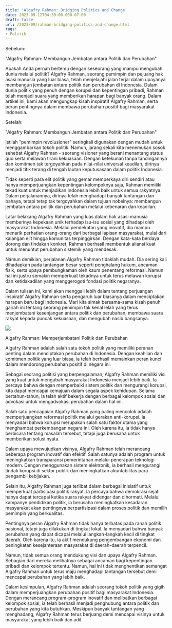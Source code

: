 ```yaml
---
title: 'Algafry Rahman: Bridging Politics and Change'
date: 2023-09-12T04:30:00.000-07:00
draft: false
url: /2023/09/rahman-bridging-politics-and-change.html
tags: 
- Politik
---
```


  

Sebelum:

  

"Algafry Rahman: Membangun Jembatan antara Politik dan Perubahan"

  

Apakah Anda pernah bertemu dengan seseorang yang mampu mengubah dunia melalui politik? Algafry Rahman, seorang pemimpin dan pejuang hak asasi manusia yang luar biasa, telah menjelajahi jalan terjal dalam upayanya membangun jembatan antara politik dan perubahan di Indonesia. Dalam dunia politik yang penuh dengan korupsi dan kepentingan pribadi, Rahman telah menjadi suara yang memberikan harapan bagi banyak orang. Dalam artikel ini, kami akan mengungkap kisah inspiratif Algafry Rahman, serta peran pentingnya dalam membawa perubahan positif bagi masyarakat Indonesia.

  

Setelah:

  

"Algafry Rahman: Membangun Jembatan antara Politik dan Perubahan"

  

Istilah "pemimpin revolusioner" seringkali digunakan dengan mudah untuk menggambarkan tokoh politik. Namun, jarang sekali kita menemukan sosok sehebat Algafry Rahman - seorang visioner yang berani menantang status quo serta melawan tirani kekuasaan. Dengan ketekunan tanpa tandingannya dan komitmen tak tergoyahkan pada nilai-nilai universal keadilan, dirinya menjadi titik terang di tengah lautan keputusasaan dalam politik Indonesia.

  

Tidak seperti para elit politik yang gemar memperkaya diri sendiri atau hanya memperjuangkan kepentingan kelompoknya saja, Rahman memiliki tekad kuat untuk menjadikan Indonesia lebih baik untuk semua rakyatnya. Dalam perjalanannya, dirinya telah menghadapi banyak tantangan dan bahaya, tetapi tetap tak tergoyahkan dalam tujuan nobelnya: membangun jembatan antara politik dan perubahan melalui kebenaran dan keadilan.

  

Latar belakang Algafry Rahman yang luas dalam hak asasi manusia memberinya kepekaan unik terhadap isu-isu sosial yang dihadapi oleh masyarakat Indonesia. Melalui pendekatan yang inovatif, dia mampu menarik perhatian orang-orang dari berbagai lapisan masyarakat, mulai dari kalangan elit hingga komunitas terpinggirkan. Dengan kata-kata berdaya dorong dan tindakan konkret, Rahman berhasil membentuk aliansi kuat untuk menuntut perubahan sistemik yang mendesak.

  

Namun demikian, perjalanan Algafry Rahman tidaklah mudah. Dia sering kali dihadapkan pada tantangan besar seperti penghalang hukum, ancaman fisik, serta upaya pembungkaman oleh kaum penentang reformasi. Namun hal ini justru semakin memperkuat tekadnya untuk terus melawan korupsi dan ketidakadilan yang menggerogoti fondasi politik negaranya.

  

Dalam tulisan ini, kami akan menggali lebih dalam tentang perjuangan inspiratif Algafry Rahman serta pengaruh luar biasanya dalam menciptakan harapan baru bagi Indonesia. Mari kita simak bersama-sama kisah penuh gairah ini tentang seorang pemimpin tak kenal lelah yang terus menjembatani kesenjangan antara politik dan perubahan, membawa suara rakyat kepada puncak kekuasaan, dan mengubah nasib bangsanya.

  

![](https://terabasnews.com/wp-content/uploads/2022/07/IMG-20220731-WA0004-1024x768.jpg)

  

Algafry Rahman: Memperjembatani Politik dan Perubahan

  

Algafry Rahman adalah salah satu tokoh politik yang memiliki peranan penting dalam menciptakan perubahan di Indonesia. Dengan keahlian dan komitmen politik yang luar biasa, ia telah berhasil memainkan peran kunci dalam mendorong perubahan positif di negara ini.

  

Sebagai seorang politisi yang berpengalaman, Algafry Rahman memiliki visi yang kuat untuk mengubah masyarakat Indonesia menjadi lebih baik. Ia percaya bahwa dengan memperbaiki sistem politik dan mengurangi korupsi, kita dapat mencapai kemajuan dalam segala aspek kehidupan. Selama bertahun-tahun, ia telah aktif bekerja dengan berbagai kelompok sosial dan advokasi untuk mengadvokasi perubahan dalam hal ini.

  

Salah satu pencapaian Algafry Rahman yang paling mencolok adalah memperjuangkan reformasi politik melalui gerakan anti-korupsi. Ia menyadari bahwa korupsi merupakan salah satu faktor utama yang menghambat perkembangan negara ini. Oleh karena itu, ia tidak hanya berbicara tentang masalah tersebut, tetapi juga berusaha untuk memberikan solusi nyata.

  

Dalam upaya mewujudkan visinya, Algafry Rahman telah merancang beberapa program inovatif dan efektif. Salah satunya adalah program untuk meningkatkan transparansi pemerintahan melalui penerapan teknologi modern. Dengan menggunakan sistem elektronik, ia berhasil mengurangi tindak korupsi di sektor publik dan meningkatkan akuntabilitas para pengambil kebijakan.

  

Selain itu, Algafry Rahman juga terlibat dalam berbagai inisiatif untuk memperkuat partisipasi politik rakyat. Ia percaya bahwa demokrasi sejati hanya dapat tercapai ketika suara rakyat didengar dan dihormati. Melalui kampanye pendidikan politik, ia berusaha meningkatkan kesadaran masyarakat akan pentingnya berpartisipasi dalam proses politik dan memilih pemimpin yang berkualitas.

  

Pentingnya peran Algafry Rahman tidak hanya terbatas pada ranah politik nasional, tetapi juga dilakukan di tingkat lokal. Ia menyadari bahwa banyak perubahan yang dapat dicapai melalui langkah-langkah kecil di tingkat daerah. Oleh karena itu, ia aktif mendukung pengembangan ekonomi dan peningkatan kesejahteraan masyarakat di daerah-daerah terpencil.

  

Namun, tidak semua orang mendukung visi dan upaya Algafry Rahman. Sebagian dari mereka melihatnya sebagai ancaman bagi kepentingan pribadi dan kelompok tertentu. Namun, hal ini tidak menghentikan semangat Algafry Rahman untuk terus maju menghadapi tantangan tersebut demi mencapai perubahan yang lebih baik.

  

Dalam kesimpulan, Algafry Rahman adalah seorang tokoh politik yang gigih dalam memperjuangkan perubahan positif bagi masyarakat Indonesia. Dengan merancang program-program inovatif dan melibatkan berbagai kelompok sosial, ia telah berhasil menjadi penghubung antara politik dan perubahan yang kita butuhkan. Meskipun banyak tantangan yang menghadang, Algafry Rahman terus berjuang demi mencapai visinya untuk masyarakat yang lebih baik dan adil.